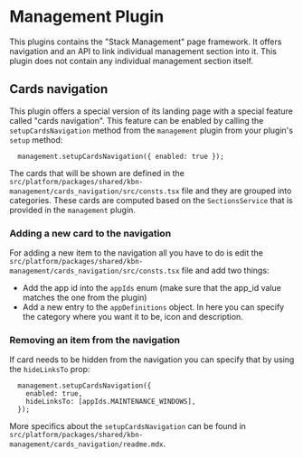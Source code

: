 # Management Plugin

This plugins contains the "Stack Management" page framework. It offers navigation and an API
to link individual management section into it. This plugin does not contain any individual
management section itself.

## Cards navigation

This plugin offers a special version of its landing page with a special feature called "cards navigation".
This feature can be enabled by calling the `setupCardsNavigation` method from the `management` plugin from
your plugin's `setup` method:

```
  management.setupCardsNavigation({ enabled: true });
```

The cards that will be shown are defined in the `src/platform/packages/shared/kbn-management/cards_navigation/src/consts.tsx` file
and they are grouped into categories. These cards are computed based on the `SectionsService` that is provided
in the `management` plugin.

### Adding a new card to the navigation

For adding a new item to the navigation all you have to do is edit the `src/platform/packages/shared/kbn-management/cards_navigation/src/consts.tsx`
file and add two things:

* Add the app id into the `appIds` enum (make sure that the app_id value matches the one from the plugin)
* Add a new entry to the `appDefinitions` object. In here you can specify the category where you want it to be, icon and description.


### Removing an item from the navigation

If card needs to be hidden from the navigation you can specify that by using the `hideLinksTo` prop:

```
  management.setupCardsNavigation({
    enabled: true,
    hideLinksTo: [appIds.MAINTENANCE_WINDOWS],
  });
```

More specifics about the `setupCardsNavigation` can be found in `src/platform/packages/shared/kbn-management/cards_navigation/readme.mdx`.
